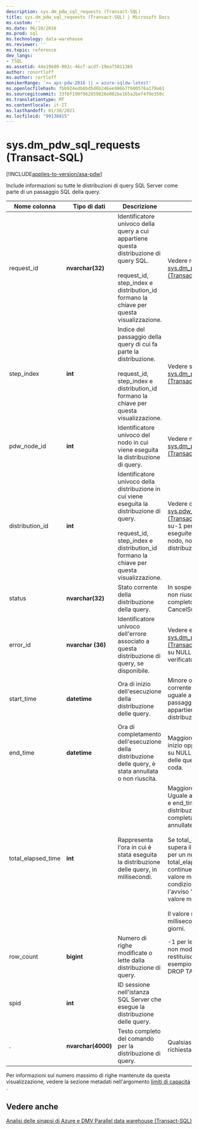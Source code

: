 ```yaml
---
description: sys.dm_pdw_sql_requests (Transact-SQL)
title: sys.dm_pdw_sql_requests (Transact-SQL) | Microsoft Docs
ms.custom: ''
ms.date: 06/10/2016
ms.prod: sql
ms.technology: data-warehouse
ms.reviewer: ''
ms.topic: reference
dev_langs:
- TSQL
ms.assetid: 44e19609-902c-46cf-acdf-19ea75011365
author: ronortloff
ms.author: rortloff
monikerRange: '>= aps-pdw-2016 || = azure-sqldw-latest'
ms.openlocfilehash: fbb924edb6bd5d6b246ee986b7f600576a179a61
ms.sourcegitcommit: 33f0f190f962059826e002be165a2bef4f9e350c
ms.translationtype: MT
ms.contentlocale: it-IT
ms.lasthandoff: 01/30/2021
ms.locfileid: "99138815"
---
```

# <a name="sysdm_pdw_sql_requests-transact-sql"></a>sys.dm_pdw_sql_requests (Transact-SQL)
[!INCLUDE[applies-to-version/asa-pdw](../../includes/applies-to-version/asa-pdw.md)]

  Include informazioni su tutte le distribuzioni di query SQL Server come parte di un passaggio SQL della query.  
  
|Nome colonna|Tipo di dati|Descrizione|Range|  
|-----------------|---------------|-----------------|-----------|  
|request_id|**nvarchar(32)**|Identificatore univoco della query a cui appartiene questa distribuzione di query SQL.<br /><br /> request_id, step_index e distribution_id formano la chiave per questa visualizzazione.|Vedere request_id in [sys.dm_pdw_exec_requests &#40;Transact-SQL&#41;](../../relational-databases/system-dynamic-management-views/sys-dm-pdw-exec-requests-transact-sql.md).|  
|step_index|**int**|Indice del passaggio della query di cui fa parte la distribuzione.<br /><br /> request_id, step_index e distribution_id formano la chiave per questa visualizzazione.|Vedere step_index in [sys.dm_pdw_request_steps &#40;Transact-SQL&#41;](../../relational-databases/system-dynamic-management-views/sys-dm-pdw-request-steps-transact-sql.md).|  
|pdw_node_id|**int**|Identificatore univoco del nodo in cui viene eseguita la distribuzione di query.|Vedere node_id in [sys.dm_pdw_nodes &#40;Transact-SQL&#41;](../../relational-databases/system-dynamic-management-views/sys-dm-pdw-nodes-transact-sql.md).|  
|distribution_id|**int**|Identificatore univoco della distribuzione in cui viene eseguita la distribuzione di query.<br /><br /> request_id, step_index e distribution_id formano la chiave per questa visualizzazione.|Vedere distribution_id in [sys.pdw_distributions &#40;Transact-SQL&#41;](../../relational-databases/system-catalog-views/sys-pdw-distributions-transact-sql.md). Impostare su-1 per le richieste eseguite nell'ambito del nodo, non nell'ambito di distribuzione.|  
|status|**nvarchar(32)**|Stato corrente della distribuzione della query.|In sospeso, in esecuzione, non riuscito, annullato, completo, interrotto, CancelSubmitted|  
|error_id|**nvarchar (36)**|Identificatore univoco dell'errore associato a questa distribuzione di query, se disponibile.|Vedere error_id in [sys.dm_pdw_errors &#40;Transact-SQL&#41;](../../relational-databases/system-dynamic-management-views/sys-dm-pdw-errors-transact-sql.md). Impostare su NULL se non si è verificato alcun errore.|  
|start_time|**datetime**|Ora di inizio dell'esecuzione della distribuzione delle query.|Minore o uguale all'ora corrente e maggiore o uguale a start_time del passaggio della query a cui appartiene questa distribuzione di query|  
|end_time|**datetime**|Ora di completamento dell'esecuzione della distribuzione delle query, è stata annullata o non riuscita.|Maggiore o uguale all'ora di inizio oppure è impostato su NULL se la distribuzione delle query è in corso o in coda.|  
|total_elapsed_time|**int**|Rappresenta l'ora in cui è stata eseguita la distribuzione delle query, in millisecondi.|Maggiore o uguale a 0. Uguale al Delta di start_time e end_time per le distribuzioni di query completate, non riuscite o annullate.<br /><br /> Se total_elapsed_time supera il valore massimo per un numero intero, total_elapsed_time continuerà a essere il valore massimo. Questa condizione genererà l'avviso "è stato superato il valore massimo".<br /><br /> Il valore massimo in millisecondi equivale a 24,8 giorni.|  
|row_count|**bigint**|Numero di righe modificate o lette dalla distribuzione di query.|-1 per le operazioni che non modificano o restituiscono dati, ad esempio CREATE TABLE e DROP TABLE.|  
|spid|**int**|ID sessione nell'istanza SQL Server che esegue la distribuzione delle query.||  
|.|**nvarchar(4000)**|Testo completo del comando per la distribuzione di query.|Qualsiasi stringa di query o richiesta valida.|  
  
 Per informazioni sul numero massimo di righe mantenute da questa visualizzazione, vedere la sezione metadati nell'argomento [limiti di capacità](/azure/sql-data-warehouse/sql-data-warehouse-service-capacity-limits#metadata) .  
  
## <a name="see-also"></a>Vedere anche  
 [Analisi delle sinapsi di Azure e DMV Parallel data warehouse &#40;Transact-SQL&#41;](../../relational-databases/system-dynamic-management-views/sql-and-parallel-data-warehouse-dynamic-management-views.md)  
  
  
